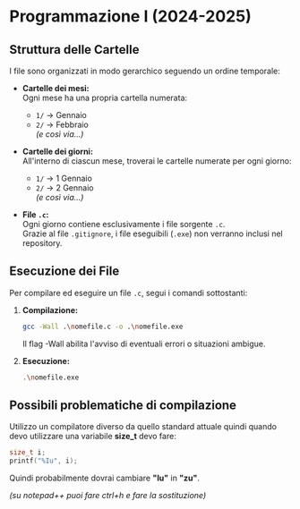 # Programmazione I (2024-2025)

## Struttura delle Cartelle

I file sono organizzati in modo gerarchico seguendo un ordine temporale:

- **Cartelle dei mesi:**  
  Ogni mese ha una propria cartella numerata:
  - `1/` → Gennaio
  - `2/` → Febbraio  
  _(e così via...)_

- **Cartelle dei giorni:**  
  All'interno di ciascun mese, troverai le cartelle numerate per ogni giorno:
  - `1/` → 1 Gennaio
  - `2/` → 2 Gennaio  
  _(e così via...)_

- **File `.c`:**  
  Ogni giorno contiene esclusivamente i file sorgente `.c`.  
  Grazie al file `.gitignore`, i file eseguibili (`.exe`) non verranno inclusi nel repository.


## Esecuzione dei File

Per compilare ed eseguire un file `.c`, segui i comandi sottostanti:

1. **Compilazione:**
   ```bash
   gcc -Wall .\nomefile.c -o .\nomefile.exe
   ```
   Il flag -Wall abilita l'avviso di eventuali errori o situazioni ambigue.

2. **Esecuzione:**
   ```bash
   .\nomefile.exe
   ```

## Possibili problematiche di compilazione
Utilizzo un compilatore diverso da quello standard attuale quindi quando devo utilizzare una variabile **size_t** devo fare:

```c
size_t i;
printf("%Iu", i);
```

Quindi probabilmente dovrai cambiare **"Iu"** in **"zu"**.

*(su notepad++ puoi fare ctrl+h e fare la sostituzione)*
